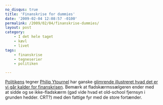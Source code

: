 ```yaml
---
no_disqus: true
title: 'Finanskrise for dummies'
date: '2009-02-04 12:08:57 -0100'
permalink: /2009/02/04/finanskrise-dummies/
layout: post
category:
    - I det hele taget
    - kævl
    - livet
tags:
    - finanskrise
    - tegneserier
    - politiken

---
```

[Politikens](http://politiken.dk/ "Politiken.dk - det levende net") tegner [Philip Ytournel](http://politiken.dk/tegninger/tegner/philip/article328259.ece "Philip Ytournel - Politiken.dk") har ganske [glimrende illustreret hvad det er vi går kalder for finanskrisen](http://politiken.dk/fotografier/nyhederfoto/article575925.ece "Finanskrisen som tegneserie - Politiken.dk"). Bemærk at fladskærmssælgeren ender med at sidde og se ikke-fladskærm (gad vide hvad et old-school fjernsyn i grunden hedder. CRT?) med den fattige fyr med de store fortænder.

